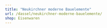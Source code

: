 ```yaml
---
title: "Neukirchner moderne Bauelemente"
url: /dassel/neukirchner-moderne-bauelemente/
shop: Eisenwaren
---
```

